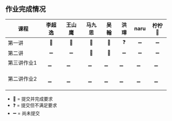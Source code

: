 ## 作业完成情况

| 课程        | 李超逸 | 王山鹰 | 马九思 | 吴翰   | 洪璋   | naru  | 柠柠🍋 |
| ---------- |:-----:|:-----:|:-----:|:-----: |:-----:|:-----:|:-----:|
| 第一讲      | 💯    | 💯     | 💯    | 💯     | ❓     | ➖    | ➖    |
| 第二讲      | ➖    | ➖     | 💯    | 💯     | ➖     | ➖    | ➖    |
| 第三讲作业1  | ➖    | ➖     | ➖    | ➖     | ➖     | ➖    | ➖    |
| 第二讲作业2  | ➖    | ➖     | ➖    | ➖     | ➖     | ➖    | ➖    |

* 💯 = 提交并完成要求
* ❓ = 提交但不满足要求
* ➖ = 尚未提交

